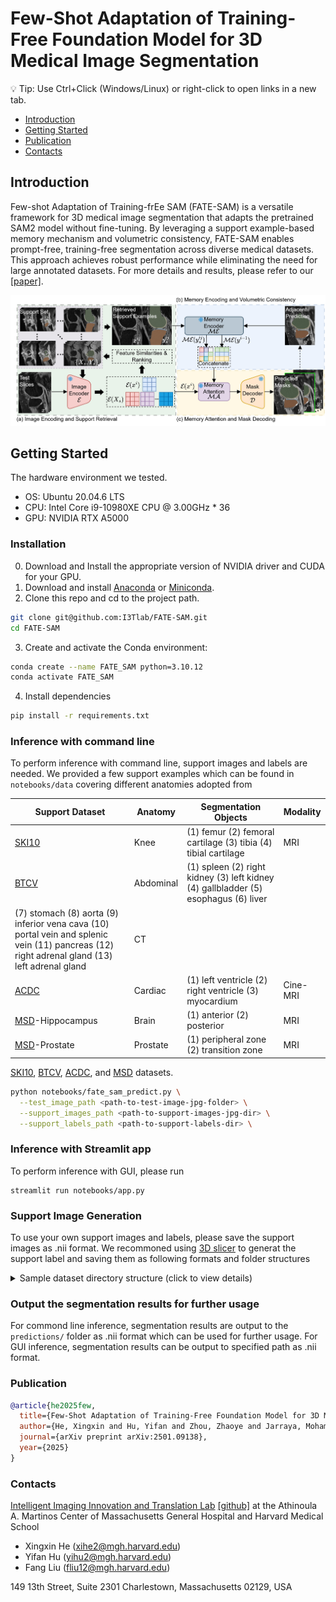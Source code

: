 # Few-Shot Adaptation of Training-Free Foundation Model for 3D Medical Image Segmentation

💡 Tip: Use Ctrl+Click (Windows/Linux) or right-click to open links in a new tab.

- [Introduction](#introduction)
- [Getting Started](#getting-started)
- [Publication](#publication)
- [Contacts](#contacts)

## Introduction
Few-shot Adaptation of Training-frEe SAM (FATE-SAM) is a versatile framework for 3D medical image segmentation that adapts the pretrained SAM2 model without fine-tuning. By leveraging a support example-based memory mechanism and volumetric consistency, FATE-SAM enables prompt-free, training-free segmentation across diverse medical datasets. This approach achieves robust performance while eliminating the need for large annotated datasets. For more details and results, please refer to our [[paper]](https://arxiv.org/abs/2501.09138).

![figure1.svg](resources%2Ffigure1.jpg)

## Getting Started
The hardware environment we tested.
- OS: Ubuntu 20.04.6 LTS
- CPU: Intel Core i9-10980XE CPU @ 3.00GHz * 36
- GPU: NVIDIA RTX A5000

### Installation
0. Download and Install the appropriate version of NVIDIA driver and CUDA for your GPU.
1. Download and install [Anaconda](https://www.anaconda.com/download) or [Miniconda](https://docs.anaconda.com/miniconda/).
2. Clone this repo and cd to the project path.
```bash
git clone git@github.com:I3Tlab/FATE-SAM.git
cd FATE-SAM
```
3. Create and activate the Conda environment:
```bash
conda create --name FATE_SAM python=3.10.12
conda activate FATE_SAM
```
4. Install dependencies
```bash
pip install -r requirements.txt
```

### Inference with command line
To perform inference with command line, support images and labels are needed. We provided a few support examples which can be found in `notebooks/data` covering different anatomies adopted from

| Support Dataset | Anatomy | Segmentation Objects | Modality |
|-----|-----|-----| ----- |
| [SKI10](https://huggingface.co/datasets/YongchengYAO/SKI10) | Knee | (1) femur (2) femoral cartilage (3) tibia (4) tibial cartilage | MRI |
| [BTCV](https://www.synapse.org/Synapse:syn3193805/wiki/) |Abdominal | (1) spleen (2) right kidney (3) left kidney (4) gallbladder (5) esophagus (6) liver
(7) stomach (8) aorta (9) inferior vena cava (10) portal vein and splenic vein (11) pancreas (12) right adrenal gland (13) left adrenal gland | CT |
| [ACDC](https://www.creatis.insa-lyon.fr/Challenge/acdc/databases.html)| Cardiac | (1) left ventricle (2) right ventricle (3) myocardium | Cine-MRI |
| [MSD](http://medicaldecathlon.com/)-Hippocampus| Brain | (1) anterior (2) posterior | MRI |
| [MSD](http://medicaldecathlon.com/)-Prostate| Prostate | (1) peripheral zone (2) transition zone | MRI |

[SKI10](https://huggingface.co/datasets/YongchengYAO/SKI10), [BTCV](https://www.synapse.org/Synapse:syn3193805/wiki/), [ACDC](https://www.creatis.insa-lyon.fr/Challenge/acdc/databases.html), and [MSD](http://medicaldecathlon.com/) datasets.

```bash
python notebooks/fate_sam_predict.py \
  --test_image_path <path-to-test-image-jpg-folder> \
  --support_images_path <path-to-support-images-jpg-dir> \
  --support_labels_path <path-to-support-labels-dir> \
```

### Inference with Streamlit app
To perform inference with GUI, please run
```batsh
streamlit run notebooks/app.py
```
<!--[ ] insert video for GUI inference here-->

### Support Image Generation

To use your own support images and labels, please save the support images as .nii format. We recommoned using [3D slicer](https://www.slicer.org/) to generat the support label and saving them as following formats and folder structures
 
<details>
  <summary>Sample dataset directory structure (click to view details)</summary>
    
```commandline
<dataset>/
├── Testimages/0001.nii.gz
├── Supportimages/             # 3D support images (.nii.gz)
│   ├── 0002.nii.gz
│   ├── 0003.nii.gz
│   └── ...
├── Supportlabels/             # 3D support labels (.nii.gz)
│   ├── 0002.nii.gz
│   └── 0003.nii.gz
└── 
```
</details>
    
<!--[ ] insert video for support generation here-->

   

### Output the segmentation results for further usage
For commond line inference, segmentation results are output to the `predictions/` folder as .nii format which can be used for further usage.
For GUI inference, segmentation results can be output to specified path as .nii format.


<!--### TODO
[ ] GUI video demo refinement
    [ ] normal speed
    [ ] intermediate result showing
    [ ] optimize layout and button
    [ ] consistency check
[ ] Support generation video demo
[ ] Output options of GUI-->

### Publication
```bibtex
@article{he2025few,
  title={Few-Shot Adaptation of Training-Free Foundation Model for 3D Medical Image Segmentation},
  author={He, Xingxin and Hu, Yifan and Zhou, Zhaoye and Jarraya, Mohamed and Liu, Fang},
  journal={arXiv preprint arXiv:2501.09138},
  year={2025}
}
```

### Contacts
[Intelligent Imaging Innovation and Translation Lab](https://liulab.mgh.harvard.edu/) [[github]](https://github.com/I3Tlab) at the Athinoula A. Martinos Center of Massachusetts General Hospital and Harvard Medical School
* Xingxin He (xihe2@mgh.harvard.edu)
* Yifan Hu (yihu2@mgh.harvard.edu)
* Fang Liu (fliu12@mgh.harvard.edu)

149 13th Street, Suite 2301
Charlestown, Massachusetts 02129, USA
